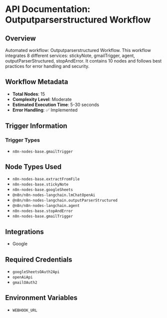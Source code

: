 # API Documentation: Outputparserstructured Workflow

## Overview
Automated workflow: Outputparserstructured Workflow. This workflow integrates 8 different services: stickyNote, gmailTrigger, agent, outputParserStructured, stopAndError. It contains 10 nodes and follows best practices for error handling and security.

## Workflow Metadata
- **Total Nodes**: 15
- **Complexity Level**: Moderate
- **Estimated Execution Time**: 5-30 seconds
- **Error Handling**: ✅ Implemented

## Trigger Information
### Trigger Types
- `n8n-nodes-base.gmailTrigger`

## Node Types Used
- `n8n-nodes-base.extractFromFile`
- `n8n-nodes-base.stickyNote`
- `n8n-nodes-base.googleSheets`
- `@n8n/n8n-nodes-langchain.lmChatOpenAi`
- `@n8n/n8n-nodes-langchain.outputParserStructured`
- `@n8n/n8n-nodes-langchain.agent`
- `n8n-nodes-base.stopAndError`
- `n8n-nodes-base.gmailTrigger`

## Integrations
- Google

## Required Credentials
- `googleSheetsOAuth2Api`
- `openAiApi`
- `gmailOAuth2`

## Environment Variables
- `WEBHOOK_URL`

